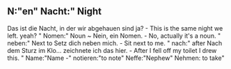 N:"en"
Nacht:"
Night
-
Das ist die Nacht, in der wir abgehauen sind ja? - This is the same night we left. yeah?
"
Nomen:"
Noun
~
Nein, ein Nomen. - No, actually it's a noun.
"
neben:"
Next to
Setz dich neben mich. - Sit next to me.
"
nach:"
after
Nach dem Sturz im Klo... zeichnete ich das hier. - After I fell off my toilet I drew this.
"
Name:"Name -"
notieren:"to note"
Neffe:"Nephew"
Nehmen: to take"

